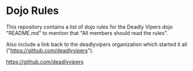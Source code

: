 Dojo Rules
==========

This repository contains a list of dojo rules for the Deadly Vipers dojo
"README.md" to mention that "All members should read the rules".

Also include a link back to the deadlyvipers organization which started it all ("https://github.com/deadlyvipers").

https://github.com/deadlyvipers
